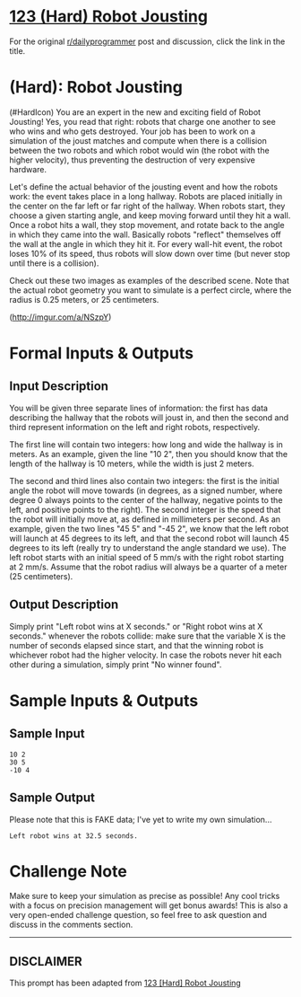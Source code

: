 # [123 (Hard) Robot Jousting](https://www.reddit.com/r/dailyprogrammer/comments/1ej32w/051013_challenge_123_hard_robot_jousting/)

For the original [r/dailyprogrammer](https://www.reddit.com/r/dailyprogrammer/) post and discussion, click the link in the title.

#  (Hard): Robot Jousting
(#HardIcon)
You are an expert in the new and exciting field of Robot Jousting! Yes, you read that right: robots that charge one another to see who wins and who gets destroyed. Your job has been to work on a simulation of the joust matches and compute when there is a collision between the two robots and which robot would win (the robot with the higher velocity), thus preventing the destruction of very expensive hardware.

Let's define the actual behavior of the jousting event and how the robots work: the event takes place in a long hallway. Robots are placed initially in the center on the far left or far right of the hallway. When robots start, they choose a given starting angle, and keep moving forward until they hit a wall. Once a robot hits a wall, they stop movement, and rotate back to the angle in which they came into the wall. Basically robots "reflect" themselves off the wall at the angle in which they hit it. For every wall-hit event, the robot loses 10% of its speed, thus robots will slow down over time (but never stop until there is a collision).

Check out these two images as examples of the described scene. Note that the actual robot geometry you want to simulate is a perfect circle, where the radius is 0.25 meters, or 25 centimeters.

(http://imgur.com/a/NSzpY)
# Formal Inputs & Outputs
## Input Description
You will be given three separate lines of information: the first has data describing the hallway that the robots will joust in, and then the second and third represent information on the left and right robots, respectively.

The first line will contain two integers: how long and wide the hallway is in meters. As an example, given the line "10 2", then you should know that the length of the hallway is 10 meters, while the width is just 2 meters.

The second and third lines also contain two integers: the first is the initial angle the robot will move towards (in degrees, as a signed number, where degree 0 always points to the center of the hallway, negative points to the left, and positive points to the right). The second integer is the speed that the robot will initially move at, as defined in millimeters per second. As an example, given the two lines "45 5" and "-45 2", we know that the left robot will launch at 45 degrees to its left, and that the second robot will launch 45 degrees to its left (really try to understand the angle standard we use). The left robot starts with an initial speed of 5 mm/s with the right robot starting at 2 mm/s. Assume that the robot radius will always be a quarter of a meter (25 centimeters).

## Output Description
Simply print "Left robot wins at X seconds." or "Right robot wins at X seconds." whenever the robots collide: make sure that the variable X is the number of seconds elapsed since start, and that the winning robot is whichever robot had the higher velocity. In case the robots never hit each other during a simulation, simply print "No winner found".

# Sample Inputs & Outputs
## Sample Input

```
10 2
30 5
-10 4
```
## Sample Output
Please note that this is FAKE data; I've yet to write my own simulation...


```
Left robot wins at 32.5 seconds.
```
# Challenge Note
Make sure to keep your simulation as precise as possible! Any cool tricks with a focus on precision management will get bonus awards! This is also a very open-ended challenge question, so feel free to ask question and discuss in the comments section.


----
## **DISCLAIMER**
This prompt has been adapted from [123 [Hard] Robot Jousting](https://www.reddit.com/r/dailyprogrammer/comments/1ej32w/051013_challenge_123_hard_robot_jousting/
)
